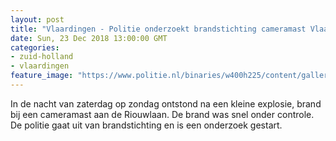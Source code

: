 ```yaml
---
layout: post
title: "Vlaardingen - Politie onderzoekt brandstichting cameramast Vlaardingen"
date: Sun, 23 Dec 2018 13:00:00 GMT
categories: 
- zuid-holland 
- vlaardingen 
feature_image: "https://www.politie.nl/binaries/w400h225/content/gallery/politie/nieuws/2018/december/07-rt/mobiele-camera.jpg"
---
```


In de nacht van zaterdag op zondag ontstond na een kleine explosie, brand bij een cameramast aan de Riouwlaan. De brand was snel onder controle. De politie gaat uit van brandstichting en is een onderzoek gestart.

